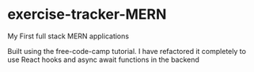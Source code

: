 # exercise-tracker-MERN

My First full stack MERN applications

Built using the free-code-camp tutorial. I have refactored it completely to use React hooks and async await functions in the backend
